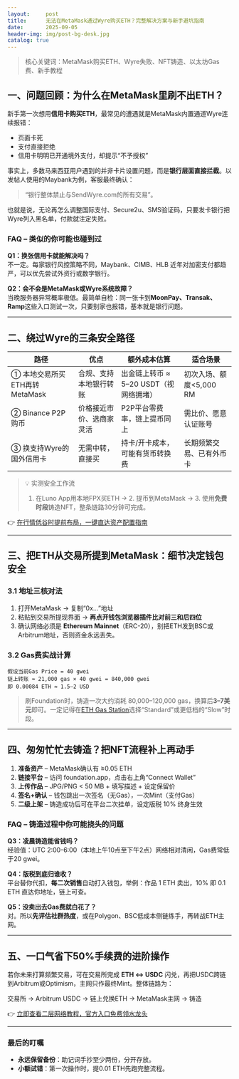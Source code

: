 ```yaml
---
layout:     post
title:      无法在MetaMask通过Wyre购买ETH？完整解决方案与新手避坑指南
date:       2025-09-05
header-img: img/post-bg-desk.jpg
catalog: true
---
```


> 核心关键词：MetaMask购买ETH、Wyre失败、NFT铸造、以太坊Gas费、新手教程

## 一、问题回顾：为什么在MetaMask里刷不出ETH？

新手第一次想用**信用卡购买ETH**，最常见的遭遇就是MetaMask内置通道Wyre连续报错：  
- 页面卡死  
- 支付直接拒绝  
- 信用卡明明已开通境外支付，却提示“不予授权”  

事实上，多数马来西亚用户遇到的并非卡片设置问题，而是**银行层面直接拦截**。以发帖人使用的Maybank为例，客服最终确认：  
> “银行整体禁止与SendWyre.com的所有交易”。

也就是说，无论再怎么调整国际支付、Secure2u、SMS验证码，只要发卡银行把Wyre列入黑名单，付款就注定失败。

### FAQ – 类似的你可能也碰到过
**Q1：换张信用卡就能解决吗？**  
不一定。每家银行风控策略不同，Maybank、CIMB、HLB 近年对加密支付都趋严，可以优先尝试外资行或数字银行。

**Q2：会不会是MetaMask或Wyre系统故障？**  
当晚服务器异常概率极低。最简单自检：同一张卡到**MoonPay、Transak、Ramp**这些入口测试一次，只要别家也报错，基本就是银行问题。

---

## 二、绕过Wyre的三条安全路径

| 路径 | 优点 | 额外成本估算 | 适合场景 |
| --- | --- | --- | --- |
| ① 本地交易所买ETH再转MetaMask | 合规、支持本地银行转账 | 出金链上转币 ≈ 5–20 USDT（视网络拥堵） | 初次入场、额度<5,000 RM |
| ② Binance P2P购币 | 价格接近市价、选商家灵活 | P2P平台零费率，链上提币同上 | 需比价、愿意认证账号 |
| ③ 换支持Wyre的国外信用卡 | 无需中转，直接买 | 持卡/开卡成本，可能有货币转换费 | 长期频繁交易、已有外币卡 |

> 💡 实测安全工作流  
> 1. 在Luno App用本地FPX买ETH → 2. 提币到MetaMask → 3. 使用**免费时段**铸造NFT，整条链路30分钟可完成。  

👉 [在行情低谷时提前布局，一键直达资产配置指南](https://okxdog.com/)  

---

## 三、把ETH从交易所提到MetaMask：细节决定钱包安全

### 3.1 地址三核对法
1. 打开MetaMask → 复制“0x...”地址  
2. 粘贴到交易所提现界面 → **再点开钱包浏览器插件比对前三和后四位**  
3. 确认网络必须是 **Ethereum Mainnet**（ERC-20），别把ETH发到BSC或Arbitrum地址，否则资金永远丢失。

### 3.2 Gas费实战计算
```
假设当前Gas Price = 40 gwei
链上转账 ≈ 21,000 gas × 40 gwei = 840,000 gwei
即 0.00084 ETH ≈ 1.5–2 USD
```
> 刷Foundation时，铸造一次大约消耗 80,000–120,000 gas，换算后**3–7美元**即可。一定记得在[ETH Gas Station](https://ethgasstation.info)选择“Standard”或更低档的“Slow”时段。

---

## 四、匆匆忙忙去铸造？把NFT流程补上再动手

1. **准备资产** – MetaMask确认有 ≥0.05 ETH  
2. **链接平台** – 访问 foundation.app，点击右上角“Connect Wallet”  
3. **上传作品** – JPG/PNG < 50 MB + 填写描述 + 设定保留价  
4. **签名+确认** – 钱包跳出一次签名（无Gas），一次Mint（支付Gas）  
5. **二级上架** – 铸造成功后可在平台二次挂单，设定版税 10% 终身生效  

### FAQ – 铸造过程中你可能挠头的问题
**Q3：凌晨铸造能省钱吗？**  
经验值：UTC 2:00-6:00（本地上午10点至下午2点）网络相对清闲，Gas费常低于20 gwei。

**Q4：版税到底归谁收？**  
平台替你代扣，**每二次销售**自动打入钱包，举例：作品 1 ETH 卖出，10% 即 0.1 ETH 直达你地址，链上可查。

**Q5：没卖出去Gas费就白花了？**  
对。所以**先评估社群热度**，或在Polygon、BSC低成本侧链练手，再转战ETH主网。

---

## 五、一口气省下50%手续费的进阶操作

若你未来打算频繁交易，可在交易所完成 **ETH ↔ USDC** 闪兑，再把USDC跨链到Arbitrum或Optimism，主网只作最终Mint。整体链路为：  

交易所 → Arbitrum USDC → 链上兑换ETH → MetaMask主网 → 铸造  

👉 [立即查看二层网络教程，官方入口免费领水龙头](https://okxdog.com/)  

---

### 最后的叮嘱

- **永远保留备份**：助记词手抄至少两份，分开存放。  
- **小额试错**：第一次操作时，提0.01 ETH先跑完整流程。